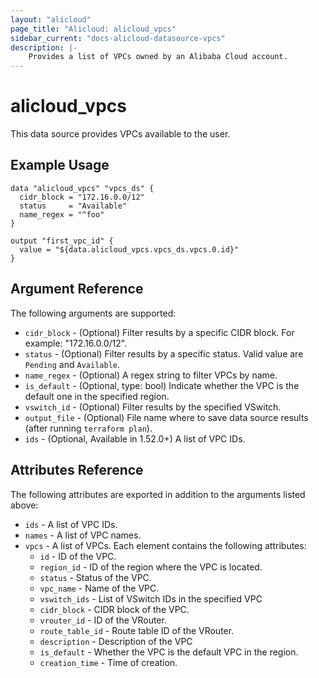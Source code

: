 ```yaml
---
layout: "alicloud"
page_title: "Alicloud: alicloud_vpcs"
sidebar_current: "docs-alicloud-datasource-vpcs"
description: |-
    Provides a list of VPCs owned by an Alibaba Cloud account.
---
```


# alicloud\_vpcs

This data source provides VPCs available to the user.

## Example Usage

```
data "alicloud_vpcs" "vpcs_ds" {
  cidr_block = "172.16.0.0/12"
  status     = "Available"
  name_regex = "^foo"
}

output "first_vpc_id" {
  value = "${data.alicloud_vpcs.vpcs_ds.vpcs.0.id}"
}
```

## Argument Reference

The following arguments are supported:

* `cidr_block` - (Optional) Filter results by a specific CIDR block. For example: "172.16.0.0/12".
* `status` - (Optional) Filter results by a specific status. Valid value are `Pending` and `Available`.
* `name_regex` - (Optional) A regex string to filter VPCs by name.
* `is_default` - (Optional, type: bool) Indicate whether the VPC is the default one in the specified region.
* `vswitch_id` - (Optional) Filter results by the specified VSwitch.
* `output_file` - (Optional) File name where to save data source results (after running `terraform plan`).
* `ids` - (Optional, Available in 1.52.0+) A list of VPC IDs.

## Attributes Reference

The following attributes are exported in addition to the arguments listed above:

* `ids` - A list of VPC IDs.
* `names` - A list of VPC names.
* `vpcs` - A list of VPCs. Each element contains the following attributes:
  * `id` - ID of the VPC.
  * `region_id` - ID of the region where the VPC is located.
  * `status` - Status of the VPC.
  * `vpc_name` - Name of the VPC.
  * `vswitch_ids` - List of VSwitch IDs in the specified VPC
  * `cidr_block` - CIDR block of the VPC.
  * `vrouter_id` - ID of the VRouter.
  * `route_table_id` - Route table ID of the VRouter.
  * `description` - Description of the VPC
  * `is_default` - Whether the VPC is the default VPC in the region.
  * `creation_time` - Time of creation.
  